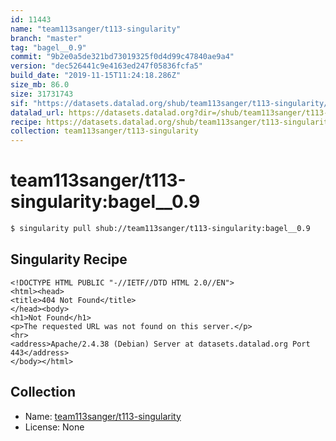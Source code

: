 ```yaml
---
id: 11443
name: "team113sanger/t113-singularity"
branch: "master"
tag: "bagel__0.9"
commit: "9b2e0a5de321bd73019325f0d4d99c47840ae9a4"
version: "dec526441c9e4163ed247f05836fcfa5"
build_date: "2019-11-15T11:24:18.286Z"
size_mb: 86.0
size: 31731743
sif: "https://datasets.datalad.org/shub/team113sanger/t113-singularity/bagel__0.9/2019-11-15-9b2e0a5d-dec52644/dec526441c9e4163ed247f05836fcfa5.sif"
datalad_url: https://datasets.datalad.org?dir=/shub/team113sanger/t113-singularity/bagel__0.9/2019-11-15-9b2e0a5d-dec52644/
recipe: https://datasets.datalad.org/shub/team113sanger/t113-singularity/bagel__0.9/2019-11-15-9b2e0a5d-dec52644/Singularity
collection: team113sanger/t113-singularity
---
```


# team113sanger/t113-singularity:bagel__0.9

```bash
$ singularity pull shub://team113sanger/t113-singularity:bagel__0.9
```

## Singularity Recipe

```singularity
<!DOCTYPE HTML PUBLIC "-//IETF//DTD HTML 2.0//EN">
<html><head>
<title>404 Not Found</title>
</head><body>
<h1>Not Found</h1>
<p>The requested URL was not found on this server.</p>
<hr>
<address>Apache/2.4.38 (Debian) Server at datasets.datalad.org Port 443</address>
</body></html>
```

## Collection

 - Name: [team113sanger/t113-singularity](https://github.com/team113sanger/t113-singularity)
 - License: None

